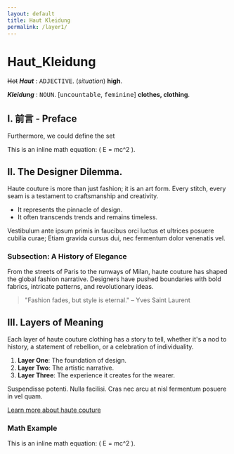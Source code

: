 ```yaml
---
layout: default
title: Haut Kleidung
permalink: /layer1/
---
```




# Haut_Kleidung

~~Hot~~ ***Haut*** : <samp>ADJECTIVE</samp>. (*situation*) **high**. 

***Kleidung*** : <samp>NOUN</samp>. [<kbd>uncountable</kbd>, <kbd>feminine</kbd>] **clothes, clothing**. 

## I. 前言 - Preface

Furthermore, we could define the set 

This is an inline math equation: \( E = mc^2 \).

## II. The Designer Dilemma. 

Haute couture is more than just fashion; it is an art form. Every stitch, every seam is a testament to craftsmanship and creativity.

- It represents the pinnacle of design.
- It often transcends trends and remains timeless.

Vestibulum ante ipsum primis in faucibus orci luctus et ultrices posuere cubilia curae; Etiam gravida cursus dui, nec fermentum dolor venenatis vel.

### Subsection: A History of Elegance

From the streets of Paris to the runways of Milan, haute couture has shaped the global fashion narrative. Designers have pushed boundaries with bold fabrics, intricate patterns, and revolutionary ideas.

> "Fashion fades, but style is eternal." – Yves Saint Laurent

## III. Layers of Meaning

Each layer of haute couture clothing has a story to tell, whether it's a nod to history, a statement of rebellion, or a celebration of individuality.

1. **Layer One**: The foundation of design.
2. **Layer Two**: The artistic narrative.
3. **Layer Three**: The experience it creates for the wearer.

Suspendisse potenti. Nulla facilisi. Cras nec arcu at nisl fermentum posuere in vel quam. 

<a href="https://en.wikipedia.org/wiki/Haute_couture" target="_blank">Learn more about haute couture</a> 

### Math Example

This is an inline math equation: \( E = mc^2 \).


